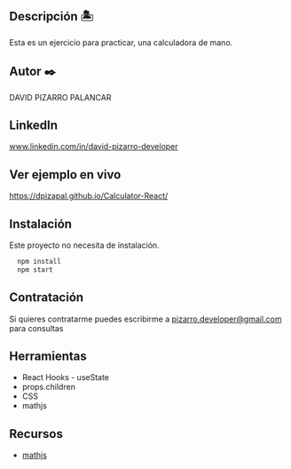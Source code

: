 ## Descripción 🏝

Esta es un ejercicio para practicar, una calculadora de mano.

## Autor ✒️

DAVID PIZARRO PALANCAR  

## LinkedIn
www.linkedin.com/in/david-pizarro-developer

## Ver ejemplo en vivo

https://dpizapal.github.io/Calculator-React/

## Instalación

Este proyecto no necesita de instalación.
```bash
  npm install
  npm start
```

## Contratación

Si quieres contratarme puedes escribirme a pizarro.developer@gmail.com para consultas


## Herramientas

- React Hooks - useState
- props.children 
- CSS
- mathjs


## Recursos

- [mathjs](https://mathjs.org/)

